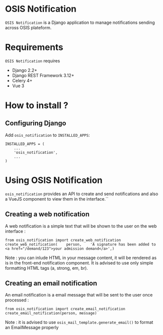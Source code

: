# OSIS Notification

`OSIS Notification` is a Django application to manage notifications sending across OSIS plateform.


Requirements
===========

`OSIS Notification` requires

- Django 2.2+
- Django REST Framework 3.12+
- Celery 4+
- Vue 3

# How to install ?

## Configuring Django

Add `osis_notification` to `INSTALLED_APPS`:

```
INSTALLED_APPS = (
    ...
    'osis_notification',
    ...
)
```

# Using OSIS Notification

`osis_notification` provides an API to create and send notifications and also a VueJS component to view them in the interface.``

## Creating a web notification

A web notification is a simple text that will be shown to the user on the web interface :

```
from osis_notification import create_web_notification
create_web_notification(    person,    'A signature has been added to <a href="/demand/123">your admission demand</a>',)
```

Note : you can inlude HTML in your message content, it will be rendered as  is in the front-end notification component. It is advised to use only  simple formatting HTML tags (a, strong, em, br).

## Creating an email notification

An email notification is a email message that will be sent to the user once processed :

```
from osis_notification import create_email_notification
create_email_notification(person, message)
```

Note : it is advised to use `osis_mail_template.generate_email()` to format an EmailMessage properly